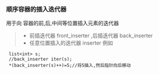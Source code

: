 ### 顺序容器的插入迭代器
用于向 容器的前,后,中间等位置插入元素的迭代器
>* 前插迭代器 front_inserter ,后插迭代器 back_inserter
>* 任意位置插入的迭代器 inserter
例如
```
 list<int> s;
 //back_inserter iter(s);
 *(back_inserter(s)++)=5;//将5插入,然后指针向后移动
```